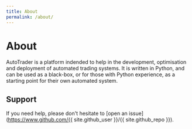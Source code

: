 ```yaml
---
title: About
permalink: /about/
---
```


# About

AutoTrader is a platform indended to help in the development, optimisation and deployment of automated trading systems.
It is written in Python, and can be used as a black-box, or for those with Python experience, as a starting point 
for their own automated system.


## Support

If you need help, please don't hesitate to [open an issue](https://www.github.com/{{ site.github_user }}/{{ site.github_repo }}).

